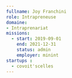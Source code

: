 ```yaml
---
fullname: Joy Franchini
role: Intrapreneuse
domaine:
- Intraprenariat
missions:
  - start: 2019-09-01
    end: 2021-12-31
    status: admin
    employer: minint
startups :
  - covoit'scelles
---
```

